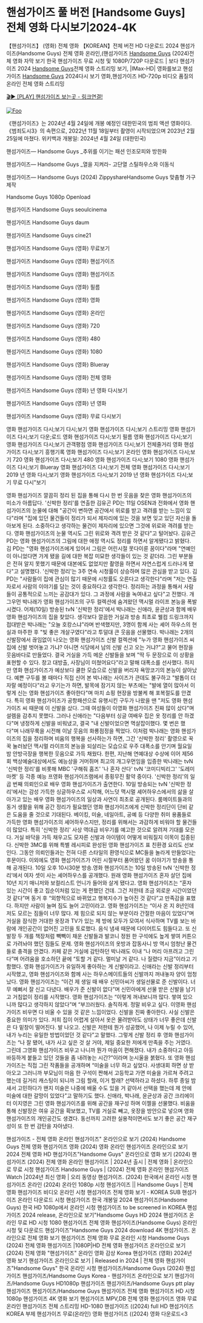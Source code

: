 # 핸섬가이즈 풀 버전 [Handsome Guys] 전체 영화 다시보기2024-4K

【핸섬가이즈】 (영화) 전체 영화 【KOREAN】전체 버전 HD 다운로드 2024 핸섬가이즈(Handsome Guys) 전체 영화 온라인,(핸섬가이즈 [Handsome Guys](https://jpflix.cloud/ko/movie/736720) (2024)전체 영화 자막 보기 한국 핸섬가이즈 무료 시청 및 1080P/720P 다운로드 | 보다 핸섬가이즈 2024 [Handsome Guys](https://jpflix.cloud/ko/movie/736720)전체 영화 스트리밍 보기, |IMax-HD| 영화를보고 핸섬가이즈 [Handsome Guys](https://jpflix.cloud/ko/movie/736720) 2024다시 보기 영화,핸섬가이즈 HD-720p 비디오 품질의 온라인 전체 영화 스트리밍


[🎬▶ [PLAY] 핸섬가이즈 보는곳 - 링크연결!](https://jpflix.cloud/ko/movie/736720)


<a href="https://jpflix.cloud/ko/movie/736720" rel="nofollow"><img src="https://camo.githubusercontent.com/917e6ed5c302499242165dcc02bdbce85c075fd21b35918eb9c0b771855261b8/68747470733a2f2f7374617469632e7769787374617469632e636f6d2f6d656469612f6232343966395f61646163386637306662336634356238383639313639366337376465313866337e6d76322e676966" alt="Foo" style="max-width: 100%;"></a>


《핸섬가이즈》는 2024년 4월 24일에 개봉 예정인 대한민국의 범죄 액션 영화이다.《범죄도시3》의 속편으로, 2022년 11월 18일부터 촬영이 시작되었으며 2023년 2월 25일에 마쳤다. 위키백과 개봉일: 2024년 4월 24일 (대한민국)

핸섬가이즈— Handsome Guys _추위를 이기는 패션 인조모피와 방한화

핸섬가이즈— Handsome Guys _열을 지켜라- 고단열 스틸하우스와 이동식

핸섬가이즈— Handsome Guys (2024) ZippyshareHandsome Guys 맞춤형 가구 제작

Handsome Guys 1080p Openload

핸섬가이즈 Handsome Guys seoulcinema

핸섬가이즈 Handsome Guys daum

핸섬가이즈 Handsome Guys cine21

핸섬가이즈 Handsome Guys (영화) 무료보기

핸섬가이즈 Handsome Guys (영화) 핸섬가이즈

핸섬가이즈 Handsome Guys (영화) 핸섬가이즈

핸섬가이즈 Handsome Guys (영화) 필름

핸섬가이즈 Handsome Guys (영화) 영화

핸섬가이즈 Handsome Guys (영화) 온라인

핸섬가이즈 Handsome Guys (영화) 720

핸섬가이즈 Handsome Guys (영화) 480

핸섬가이즈 Handsome Guys (영화) 1080

핸섬가이즈 Handsome Guys (영화) Blueray

핸섬가이즈 Handsome Guys (영화) 전체 영화

핸섬가이즈 Handsome Guys (영화) 년 영화 다시보기

핸섬가이즈 Handsome Guys (영화) 년 영화

핸섬가이즈 Handsome Guys (영화) 무료 다시보기

영화 핸섬가이즈 다시;보기 다시;보기 영화 핸섬가이즈 다시;보기 스트리밍 영화 핸섬가이즈 다시;보기 다운;로드 영화 핸섬가이즈 다시;보기 필름 영화 핸섬가이즈 다시;보기 영화 핸섬가이즈 다시;보기 관객평점 영화 핸섬가이즈 다시;보기 전체줄거리 영화 핸섬가이즈 다시;보기 흥행기록 영화 핸섬가이즈 다시;보기 온라인 영화 핸섬가이즈 다시;보기 720 영화 핸섬가이즈 다시;보기 480 영화 핸섬가이즈 다시;보기 1080 영화 핸섬가이즈 다시;보기 Blueray 영화 핸섬가이즈 다시;보기 전체 영화 핸섬가이즈 다시;보기 2019 년 영화 다시;보기 영화 핸섬가이즈 다시;보기 2019 년 영화 핸섬가이즈 다시;보기 무료 다시"보기

영화 핸섬가이즈 깔끔히 정리 된 집을 통해 다시 한 번 웃음을 찾은 영화 핸섬가이즈의 미소가 아름답다. '신박한 정리'를 연출한 김유곤 PD는 11일 OSEN과 전화에서 영화 핸섬가이즈의 눈물에 대해 "공간이 변하면 공간에서 위로를 받고 격려를 받는 느낌이 있다"라며 "집에 있던 물건들이 정리가 되서 제자리에 있는 것을 보면 잊고 있던 자신을 돌아보게 된다. 소중하다고 생각하는 물건이 제자리에 있으면 그것에 위로와 격려를 받는다. 영화 핸섬가이즈의 눈물 역시도 그린 위로와 격려 받은 것 같다"고 털어놨다. 김유곤 PD는 영화 핸섬가이즈의 그림에 대한 애정 역시도 정리를 하면서 알게됐다고 밝혔다. 김 PD는 "영화 핸섬가이즈에게 있어서 그림은 어린시절 못다이룬 꿈이다"라며 "연예인이 아니었다면 가게 됐을 길에 대한 복잡 미묘한 생각들이 있는 것 같더라. 그린 부분들은 전혀 알지 못했기 때문에 대본에도 없었지만 촬영을 하면서 자연스럽게 드러나게 됐다"고 설명했다. '신박한 정리'는 3주 연속 시청률이 상승하며 많은 관심을 받고 있다. 김 PD는 "사람들이 집에 관심이 많기 때문에 시청률도 오른다고 생각한다"라며 "저는 연출자로서 사람의 이야기를 담는 것이 중요하다고 생각한다. 정리하는 과정을 통해서 사람들이 공통적으로 느끼는 공감대가 있다. 그 과정에 사람을 녹여내고 싶다"고 전했다. 개그우먼 박나래가 영화 핸섬가이즈의 구두 컬렉션에 숨겨왔던 맥시멀 라이프 본능을 폭발시켰다. 어제(10일) 방송된 tvN '신박한 정리'에서 박나래는 신애라, 윤균상과 함께 배우 영화 핸섬가이즈의 집을 찾았다. 생각보다 깔끔한 거실과 방송 최초로 웰컴 드링크까지 접대받은 박나래는 "오늘 호캉스냐"라며 반색했지만, 3명이 함께 사는 셰어 하우스의 현실과 마주한 후 "빛 좋은 개살구였다"라고 투덜대 큰 웃음을 선물했다. 박나래는 2개의 신발장에서 끊임없이 나오는 영화 핸섬가이즈 신발 컬렉션에 "누가 영화 핸섬가이즈 씨 집에 신발 벗어놓고 가냐? 아니면 식당에서 남의 신발 신고 오는 거냐?"고 물어 현장을 웃음바다로 만들었다. 결국 거실을 가득 메운 신발들을 보며 "딱 두 문장으로 이 상황을 표현할 수 있다. 창고 대방출, 사장님이 미쳤어요다"라고 말해 대폭소를 선사했다. 하지만 영화 핸섬가이즈가 예상보다 쿨한 모습으로 신발을 버리자 욕망코기의 본능이 살아났다. 예쁜 구두를 볼 때마다 직접 신어 본 박나래는 사이즈가 큰데도 불구하고 "발톱이 더 자랄 예정이다"라고 우기는가 하면, 발목에 잠기지 않는 부츠에는 "발에 열이 많아서 이렇게 신는 영화 핸섬가이즈 좋아한다"며 마치 쇼핑 현장을 방불케 해 포복절도를 안겼다. 특히 영화 핸섬가이즈가 공항패션으로 유행시킨 구두가 나왔을 땐 "저도 영화 핸섬가이즈 씨 때문에 이 신발을 샀다. 그때 여성들이 이영화 핸섬가이즈 진짜 많이 샀다"며 설렘을 감추지 못했다. 그러나 신애라는 "다음부터 싱글 여배우 집은 옷 정리를 안 하겠다"며 냉정하게 신발을 비워냈고, 결국 "내 신발이었으면 멱살잡이했다. 몇 번은 했다"며 나래무룩을 시전해 이날 웃음의 화룡점정을 찍었다. 이처럼 박나래는 영화 핸섬가이즈의 집을 정리하며 비움의 행복을 선사하는가 하면, 그간 '신박한 정리' 촬영으로 꾹꾹 눌러놨던 맥시멀 라이프의 본능을 되살리는 모습으로 우주 대폭소를 안기며 월요일 밤 안방극장을 행복한 웃음으로 가득 채웠다. 한편, 지난해 연예대상 수상에 이어 제56회 백상예술대상에서도 예능상을 거머쥐며 최고의 개그우먼임을 입증한 박나래는 tvN '신박한 정리'를 비롯해 MBC '구해줘 홈즈' '나 혼자 산다' tvN '코미디빅리그' '도레미마켓' 등 각종 예능 프영화 핸섬가이즈램에서 종횡무진 활약 중이다. '신박한 정리'의 일곱 번째 의뢰인으로 배우 영화 핸섬가이즈가 출연한다. 10일 방송되는 tvN '신박한 정리'에서는 감성 가득한 싱글하우스로 시작해, 어느덧 맥시멀 셰어하우스에서의 삶을 살아가고 있는 배우 영화 핸섬가이즈의 일상과 사연이 최초로 공개된다. 룸메이트들과의 동거 생활을 위해 공간 정리가 필요했던 영화 핸섬가이즈에게 신박한 정리단이 단비 같은 도움을 줄 것으로 기대된다. 베이킹, 미술, 네일아트, 공예 등 다양한 취미 용품들로 가득한 영화 핸섬가이즈의 셰어하우스지만, 정리를 위해서는 과감하게 비워야 할 물건들이 많았다. 특히 '신박한 정리' 사상 역대급 비우기를 예고한 것으로 알려져 기대를 모은다. 거실 바닥을 가득 채우고도 모자른 신발과 아이템이 어떻게 비워질지 이목이 집중된다. 신박한 3MC를 위해 특별 레시피로 완성된 영화 핸섬가이즈 표 친환경 요리도 선보인다. 그동안 의뢰인들과는 전혀 다른 스타일의 환영식으로 MC들을 놀라게 만들었다는 후문이다. 이외에도 영화 핸섬가이즈가 어린 시절부터 품어왔던 꿈 이야기가 방송을 통해 공개된다. 10일 오후 10시30분 방송.영화 핸섬가이즈는 10일 방송된 tvN ‘신박한 정리’에서 여자 셋이 사는 셰어하우스를 공개했다. 원래 영화 핸섬가이즈 혼자 살던 집에 10년 지기 매니저와 보컬리스트 언니가 들어와 살게 됐다고. 영화 핸섬가이즈는 “혼자 있는 시간이 좋고 집순이처럼 있는 게 편했던 건데. 그건 저한테 조금 외로운 시간이었던 것 같다”며 동거 후 “외향적으로 바뀌었고 행복지수가 높아진 것 같다”고 만족감을 표했다. 하지만 사람이 늘며 짐도 늘어 고민이라고. 영화 핸섬가이즈는 “이사 온 지 8년인데 저도 모르는 짐들이 너무 많다. 제 힘으로 되지 않는 부분이라 간절한 마음이 있었다”며 거실을 잠식한 거대한 옷장과 TV가 있는 제 방에 모두가 모여서 식사하며 TV를 보는 바람에 개인공간이 없어진 고민을 토로했다. 음식 냄새 때문에 다이어트도 힘들다고. 또 신발장 두 개를 책장처럼 빽빽이 채운 신발들과 발코니 정원 한 구석에도 높게 쌓여 커튼으로 가려놔야 했던 짐들도 문제. 영화 핸섬가이즈의 옷방과 잡동사니 방 역시 엄청난 물건들로 충격을 안겼다. 카페 같은 거실에 감탄하던 박나래도 이내 “나 머리 아프려고 그린다”며 어려움을 호소하던 끝에 “토할 거 같다. 멀미날 거 같다. 나 질렸다 지금”이라고 기함했다. 영화 핸섬가이즈가 유일하게 좋아하는 게 신발이라고. 신애라는 신발 정리부터 시작했고, 영화 핸섬가이즈와 함께 사는 하우스메이트들의 신발까지 꺼내놓자 양이 엄청났다. 영화 핸섬가이즈는 “이건 제 생일 때 배우 신민아씨가 생일선물로 준 신발이다. 너무 예뻐서 잘 신고 다녔다. 배우가 준 신발이 없다”며 신민아에게 선물 받은 신발을 남기고 거침없이 정리를 시작했다. 영화 핸섬가이즈는 “이렇게 꺼내보니까 많다. 쌓여 있으니까 많다고 생각하지 않았다”며 “부끄러웠다. 솔직하게. 정말 비우고 싶다. 이영화 핸섬가이즈 비우면 다 비울 수 있을 것 같은 느낌이었다. 신발을 진짜 좋아한다. 사실 신발은 중요한 의미가 있다. 저희 집이 어렵게 살아서 옷은 물려받아도 상태가 너무 좋은데 신발은 다 밑창이 떨어진다. 발 나오고. 신발은 저한테 뭔가 성공했어, 나 이제 누릴 수 있어, 내가 누리는 유일한 방법이었던 것 같다”고 말했다. 그렇게 신발 정리 후 영화 핸섬가이즈는 “나 잘 됐어, 내가 사고 싶은 것 살 거야, 제일 중요한 저에게 만족을 주는 거였다. 그린데 그영화 핸섬가이즈 비우고 나니까 뭔가 마음이 편해졌다. 내가 소중하다고 아등바등하게 붙들고 있던 것들을 좀 내려놓는 시간?”이라며 눈시울을 붉혔다. 또 영화 핸섬가이즈는 직접 그린 작품들을 공개하며 “미술을 너무 하고 싶었다. 사생대회 하면 상 받아오고 그러니까 부모님이 마음 한 구석이 짠해서 고등학교 가면 미술을 가르쳐 주려고 했는데 길거리 캐스팅이 되니까 그림 할래, 이거 할래? 선택하라고 하셨다. 하루 종일 밤새서 고민하다가 왠지 미술은 나중에 배울 수도 있을 거 같아서 선택을 했는데 제 안에 미술에 대한 갈망이 있었다”고 말하기도 했다. 신애라, 박나래, 윤균상과 공간 크리에이터 이지영은 그린 영화 핸섬가이즈를 위해 공간을 재구성 하며 이젤을 선물했다. 비움을 통해 신발장은 여유 공간을 확보했고, TV를 거실로 빼고, 옷장을 방안으로 넣으며 영화 핸섬가이즈의 개인공간도 생겼다. 동선까지 고려한 실용적이면서도 보기 좋은 공간 재구성이 또 한 번 감탄을 자아냈다.

핸섬가이즈 - 전체 영화 온라인 핸섬가이즈" 온라인으로 보기 (2024) Handsome Guys 전체 영화 핸섬가이즈 영화 (2024) 영화 온라인 핸섬가이즈 온라인으로 보기 2024 전체 영화 HD 핸섬가이즈"Handsome Guys" 온라인으로 영화 보기 (2024) 핸섬가이즈 (2024) 전체 영화 온라인 핸섬가이즈 | 2024년 출시 | 전체 영화 | 온라인으로 무료 시청 핸섬가이즈 Handsome Guys | (2024) 전체 영화 온라인 핸섬가이즈 Watch |2024년 최신 영화 | 오리 동영상 핸섬가이즈. (2024) 한국에서 온라인 시청 핸섬가이즈 온라인 (2024) 온라인 1080p 시청 핸섬가이즈 || Handsome Guys | 전체 영화 핸섬가이즈 비디오 온라인 시청 핸섬가이즈 전체 영화 보기 - KOREA SUB 핸섬가이즈 온라인 다운로드 시청 핸섬가이즈 한국 개봉일 2024 핸섬가이즈(Handsome Guys) 한국 HD 1080p에서 온라인 시청 핸섬가이즈 to be screened in KOREA 핸섬가이즈 2024 release, 온라인으로 보기"Handsome Guys HD 2024 핸섬가이즈 온라인 무료 HD 시청 1080 핸섬가이즈 전체 영화 핸섬가이즈(Handsome Guys) 온라인 시청 및 다운로드 핸섬가이즈"Handsome Guys 2024 download 4K 핸섬가이즈. 온라인으로 전체 영화 보기 핸섬가이즈 전체 영화 무료 온라인 시청 Handsome Guys (2024) 전체 영화 핸섬가이즈 |1080P|HD 전체 영화 핸섬가이즈 온라인으로 보기 (2024) 전체 영화 "핸섬가이즈" 온라인 영화 감상 Korea 핸섬가이즈 (영화) 2024년 영화 보기 핸섬가이즈 온라인으로 보기 | Released in 2024 | 전체 영화 핸섬가이즈"Handsome Guys" 한국 온라인 시청 핸섬가이즈/Handsome Guys (2024) 핸섬가이즈 핸섬가이즈/Handsome Guys Korea - 핸섬가이즈 온라인으로 보기 핸섬가이즈/Handsome Guys HD1080p 핸섬가이즈 핸섬가이즈/Handsome Guys ptt play 핸섬가이즈 핸섬가이즈/Handsome Guys 핸섬가이즈 전체 영화 핸섬가이즈 HD 시청 1080p 핸섬가이즈 4K 영화 보기 핸섬가이즈 MPV,DB 전체 영화 핸섬가이즈 영화 무료 온라인 핸섬가이즈 전체 스트리밍 HD-1080 핸섬가이즈 ((2024) full HD 핸섬가이즈 KOREA 부제 핸섬가이즈 무료(온라인) 영화 핸섬가이즈 ((2024) 영화 다운로드<3
